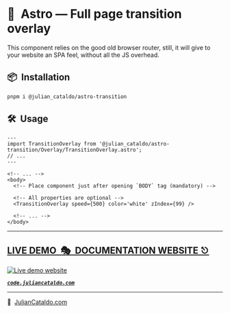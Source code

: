 # 🚀  Astro — Full page transition overlay

This component relies on the good old browser router, still, it will give to
your website an SPA feel, without all the JS overhead.

<!-- ## Demo

https://user-images.githubusercontent.com/603498/174424456-edce69a7-adef-4e59-b2d8-cfc22414b8a4.mp4 -->

## 📦  Installation

```sh
pnpm i @julian_cataldo/astro-transition
```

## 🛠  Usage

```astro
---
import TransitionOverlay from '@julian_cataldo/astro-transition/Overlay/TransitionOverlay.astro';
// ...
---
```

```astro
<!-- ... -->
<body>
  <!-- Place component just after opening `BODY` tag (mandatory) -->

  <!-- All properties are optional -->
  <TransitionOverlay speed={500} color='white' zIndex={99} />

  <!-- ... -->
</body>
```

<div class="git-footer">

---

## [LIVE DEMO  🎭  DOCUMENTATION WEBSITE ⎋](https://code.juliancataldo.com/)

[![Live demo website](https://code.juliancataldo.com/poster.png)](https://code.juliancataldo.com)

**_[`code.juliancataldo.com`](https://code.juliancataldo.com/)_**

---

🔗  [JulianCataldo.com](https://www.juliancataldo.com/)

</div>
